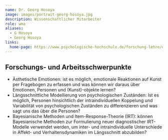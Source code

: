 ```yaml
---
name: Dr. Georg Hosoya
image: images/portrait-georg-hosoya.jpg
description: Wissenschaftlicher Mitarbeiter
role: wma
aliases:
  - G Hosoya
  - Georg Hosoya
links:
  home-page: https://www.psychologische-hochschule.de/forschung-lehre/dr-georg-hosoya/
---
```


## Forschungs- und Arbeitsschwerpunkte

- Ästhetische Emotionen: ist es möglich, emotionale Reaktionen auf Kunst per Fragebogen zu erfassen und was können wir daraus über Emotionen, Personen und (Kunst)-objekte lernen?
- Längsschnittliche Modellierung von psychologischen Zuständen: Ist es möglich, Personen hinsichtlich der intraindividuellen Koppelung und Variabilität von psychologischen Zuständen zu differenzieren und was sagt uns das über die Personen?
- Bayesianische Methoden und Item-Response-Theorie (IRT): können Bayesianische Methoden zur Formulierung neuer diagnostischer IRT-Modelle verwendet werden, um inter- und intraindividuelle Unterschiede in Affekt- und Verhaltensdynamiken im Längsschnitt abzubilden?
